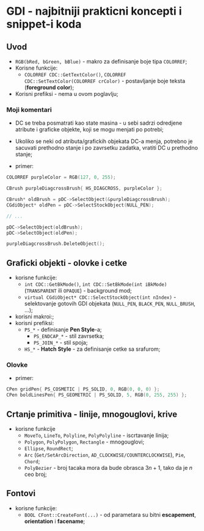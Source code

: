 # GDI - najbitniji prakticni koncepti i snippet-i koda

## Uvod

- `RGB(bRed, bGreen, bBlue)` - makro za definisanje boje tipa `COLORREF`;
- Korisne funkcije: 
  - `COLORREF CDC::GetTextColor()`, `COLORREF CDC::SetTextColor(COLORREF crColor)` - postavljanje boje teksta (**foreground color**);
- Korisni prefiksi - nema u ovom poglavlju;

### Moji komentari

- DC se treba posmatrati kao state masina - u sebi sadrzi odredjene atribute i graficke objekte, koji se mogu menjati po potrebi;
- Ukoliko se neki od atributa/grafickih objekata DC-a menja, potrebno je sacuvati prethodno stanje i po zavrsetku zadatka, vratiti DC u prethodno stanje;

- primer:

```c++
COLORREF purpleColor = RGB(127, 0, 255);

CBrush purpleDiagcrossBrush{ HS_DIAGCROSS, purpleColor };

CBrush* oldBrush = pDC->SelectObject(&purpleDiagcrossBrush);
CGdiObject* oldPen = pDC->SelectStockObject(NULL_PEN);

// ...

pDC->SelectObject(oldBrush);
pDC->SelectObject(oldPen);

purpleDiagcrossBrush.DeleteObject();
```

## Graficki objekti - olovke i cetke

- korisne funkcije:
  - `int CDC::GetBkMode()`, `int CDC::SetBkMode(int iBkMode)` (`TRANSPARENT` ili `OPAQUE`) - background mod;
  - `virtual CGdiObject* CDC::SelectStockObject(int nIndex)` - selektovanje gotovih GDI objekata (`NULL_PEN`, `BLACK_PEN`, `NULL_BRUSH`, ...);
- korisni makroi:;
- korisni prefiksi:
  - `PS_*` - definisanje **Pen Style**-a;
    - `PS_ENDCAP_*` - stil zavrsetka;
    - `PS_JOIN_*` - stil spoja;
  - `HS_*` - **Hatch Style** - za definisanje cetke sa srafurom;

### Olovke

- primer:

```c++
CPen gridPen{ PS_COSMETIC | PS_SOLID, 0, RGB(0, 0, 0) };
CPen boldLinesPen{ PS_GEOMETRIC | PS_SOLID, 5, RGB(0, 255, 255) };
```

## Crtanje primitiva - linije, mnogouglovi, krive

- korisne funkcije
  - `MoveTo`, `LineTo`, `Polyline`, `PolyPolyline` - iscrtavanje linija;
  - `Polygon`, `PolyPolygon`, `Rectangle` - mnogouglovi;
  - `Ellipse`, `RoundRect`;
  - `Arc` (`Get/SetArcDirection`, `AD_CLOCKWISE/COUNTERCLOCKWISE`), `Pie`, `Chord`;
  - `PolyBezier` - broj tacaka mora da bude obrasca $3n+1$, tako da je $n$ ceo broj;

## Fontovi

- korisne funkcije:
  - `BOOL CFont::CreateFont(...)` - od parametara su bitni **escapement**, **orientation** i **facename**;